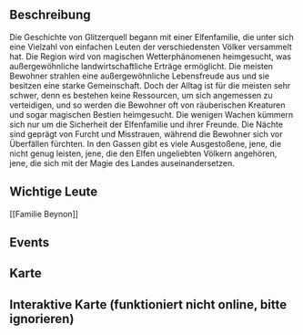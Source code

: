 ## Beschreibung
Die Geschichte von Glitzerquell begann mit einer Elfenfamilie, die unter sich eine Vielzahl von einfachen Leuten der verschiedensten Völker versammelt hat. Die Region wird von magischen Wetterphänomenen heimgesucht, was außergewöhnliche landwirtschaftliche Erträge ermöglicht. Die meisten Bewohner strahlen eine außergewöhnliche Lebensfreude aus und sie besitzen eine starke Gemeinschaft. Doch der Alltag ist für die meisten sehr schwer, denn es bestehen keine Ressourcen, um sich angemessen zu verteidigen, und so werden die Bewohner oft von räuberischen Kreaturen und sogar magischen Bestien heimgesucht. Die wenigen Wachen kümmern sich nur um die Sicherheit der Elfenfamilie und ihrer Freunde. Die Nächte sind geprägt von Furcht und Misstrauen, während die Bewohner sich vor Überfällen fürchten. In den Gassen gibt es viele Ausgestoßene, jene, die nicht genug leisten, jene, die den Elfen ungeliebten Völkern angehören, jene, die sich mit der Magie des Landes auseinandersetzen.

## Wichtige Leute
[[Familie Beynon]]

## Events


## Karte


## Interaktive Karte (funktioniert nicht online, bitte ignorieren)